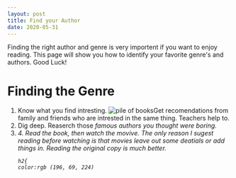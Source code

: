 ```yaml
---
layout: post
title: Find your Author
date: 2020-05-31
---
```

<body>
<p>Finding the right author and genre is very importent if you want to enjoy reading.
This page will show you how to identify your favorite genre's and authors. Good Luck!<p>

<h1> <strong>Finding the Genre</strong> </h1>
<ol>
  <li>Know what you find intresting.                      <img src="https://img.jakpost.net/c/2019/03/02/2019_03_02_66706_1551461528._large.jpg" alt="pile of books"
If your that princcess type of girl maybe you'll enjoy
fantasy,on the other hand you might enjoy mystery.
  <li>Get recomendations from family and friends who are
intrested in the same thing. Teachers help to.
  <li>Dig deep. 
Reaserch those <em>famous authors<em> you thought
were boring.
  <li>4. Read the book, then watch the movive.
The only reason I sugest reading before watching
is that movies leave out some deatials or add things
in. Reading the original copy is much better.
    
    h2{
    color:rgb (196, 69, 224)
<body>
